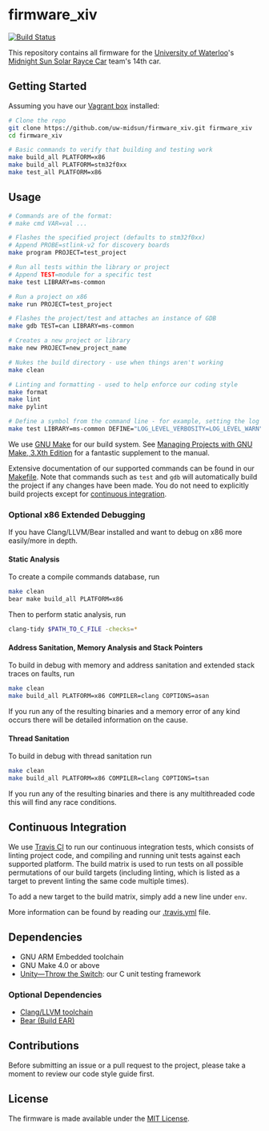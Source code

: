# firmware_xiv
[![Build Status](https://travis-ci.com/uw-midsun/firmware_xiv.svg?branch=master)](https://travis-ci.com/uw-midsun/firmware_xiv)
   
This repository contains all firmware for the [University of Waterloo](https://uwaterloo.ca/)'s [Midnight Sun Solar Rayce Car](http://www.uwmidsun.com/) team's 14th car.

## Getting Started

Assuming you have our [Vagrant box](https://github.com/uw-midsun/box) installed:

```bash
# Clone the repo
git clone https://github.com/uw-midsun/firmware_xiv.git firmware_xiv
cd firmware_xiv

# Basic commands to verify that building and testing work
make build_all PLATFORM=x86
make build_all PLATFORM=stm32f0xx
make test_all PLATFORM=x86
```

## Usage

```bash
# Commands are of the format:
# make cmd VAR=val ...

# Flashes the specified project (defaults to stm32f0xx)
# Append PROBE=stlink-v2 for discovery boards
make program PROJECT=test_project

# Run all tests within the library or project
# Append TEST=module for a specific test
make test LIBRARY=ms-common

# Run a project on x86
make run PROJECT=test_project

# Flashes the project/test and attaches an instance of GDB
make gdb TEST=can LIBRARY=ms-common

# Creates a new project or library
make new PROJECT=new_project_name

# Nukes the build directory - use when things aren't working
make clean

# Linting and formatting - used to help enforce our coding style
make format
make lint
make pylint

# Define a symbol from the command line - for example, setting the log level
make test LIBRARY=ms-common DEFINE="LOG_LEVEL_VERBOSITY=LOG_LEVEL_WARN"
```

We use [GNU Make](https://www.gnu.org/software/make/manual/) for our build system. See [Managing Projects with GNU Make, 3.Xth Edition](http://wanderinghorse.net/computing/make/book/ManagingProjectsWithGNUMake-3.1.3.pdf) for a fantastic supplement to the manual.

Extensive documentation of our supported commands can be found in our [Makefile](Makefile). Note that commands such as `test` and `gdb` will automatically build the project if any changes have been made. You do not need to explicitly build projects except for [continuous integration](#continuous-integration).

### Optional x86 Extended Debugging

If you have Clang/LLVM/Bear installed and want to debug on x86 more easily/more in depth.

#### Static Analysis

To create a compile commands database, run

```bash
make clean
bear make build_all PLATFORM=x86
```

Then to perform static analysis, run

```bash
clang-tidy $PATH_TO_C_FILE -checks=*
```

#### Address Sanitation, Memory Analysis and Stack Pointers

To build in debug with memory and address sanitation and extended stack traces on faults, run

```bash
make clean
make build_all PLATFORM=x86 COMPILER=clang COPTIONS=asan
```

If you run any of the resulting binaries and a memory error of any kind occurs there will be detailed information on the cause.

#### Thread Sanitation

To build in debug with thread sanitation run

```bash
make clean
make build_all PLATFORM=x86 COMPILER=clang COPTIONS=tsan
```

If you run any of the resulting binaries and there is any multithreaded code this will find any race conditions.

## Continuous Integration

We use [Travis CI](https://travis-ci.org/uw-midsun) to run our continuous integration tests, which consists of linting project code, and compiling and running unit tests against each supported platform. The build matrix is used to run tests on all possible permutations of our build targets (including linting, which is listed as a target to prevent linting the same code multiple times).

To add a new target to the build matrix, simply add a new line under ``env``.

More information can be found by reading our [.travis.yml](.travis.yml) file.

## Dependencies

- GNU ARM Embedded toolchain
- GNU Make 4.0 or above
- [Unity&mdash;Throw the Switch](http://www.throwtheswitch.org/unity/): our C unit testing framework

### Optional Dependencies

- [Clang/LLVM toolchain](http://releases.llvm.org/download.html)
- [Bear (Build EAR)](https://github.com/rizsotto/Bear)

## Contributions

Before submitting an issue or a pull request to the project, please take a moment to review our code style guide first.

## License

The firmware is made available under the [MIT License](https://opensource.org/licenses/MIT).
